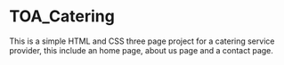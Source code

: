 # TOA_Catering
This is a simple HTML and CSS three page project for a catering service provider, this include an home page, about us page and a contact page.
